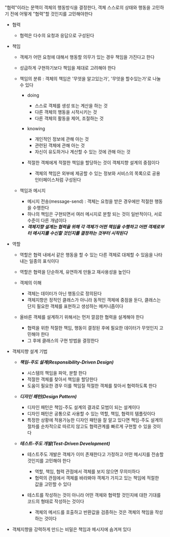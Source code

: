 "협력"이라는 문맥이 객체의 행동방식을 결정한다, 객체 스스로의 상태와 행동을 고민하기 전에 어떻게 "협력"할 것인지를 고민해야한다

- 협력
    - 협력은 다수의 요청과 응답으로 구성된다

- 책임
    - 객체가 어떤 요청에 대해서 행동할 의무가 있는 경우 책임을 가진다고 한다
    - 성급하게 구현하기보다 책임을 제대로 고려해야 한다

    - 책임의 분류 : 객체의 책임은 '무엇을 알고있는가', '무엇을 할수있는가'로 나눌 수 있다
        - doing 
            - 스스로 객체를 생성 또는 계산을 하는 것
            - 다른 객체의 행동을 시작시키는 것
            - 다른 객체의 활동을 제어, 조절하는 것
        
        - knowing
            - 개인적인 정보에 관해 아는 것
            - 관련된 객체에 관해 아는 것
            - 자신이 유도하거나 계산할 수 있는 것에 관해 아는 것

        - 적절한 객체에게 적절한 책임을 할당하는 것이 객체지향 설계의 중점이다
            - 객체의 책임은 외부에 제공할 수 있는 정보와 서비스의 목록으로 공용 인터페이스처럼 구성된다

    - 책임과 메시지
        - 메시지 전송(message-send) : 객체는 요청을 받은 경우에만 적절한 행동을 수행한다
        - 하나의 책임은 구현되면서 여러 메시지로 분할 되는 것이 일반적이다, 서로 수준이 다른 개념이다
        - ***객체지향 설계는 협력을 위해 각 객체가 어떤 책임을 수행하고 어떤 객체로부터 메시지를 수신할 것인지를 결정하는 것부터 시작된다***
    
- 역할
    - 역할은 협력 내에서 같은 행동을 할 수 있는 다른 객체로 대체할 수 있음을 나타내는 일종의 표식이다
    - 역할은 협력을 단순하게, 유연하게 만들고 재사용성을 높인다

    - 객체의 이해
        - 객체는 데이터가 아닌 행동으로 정의된다
        - 객체지향은 정적인 클래스가 아니라 동적인 객체에 중점을 둔다, 클래스는 단지 필요한 객체를 표현하고 생성하는 메커니즘이다

    - 올바른 객체를 설계하기 위해서는 먼저 깔끔한 협력을 설계해야 한다
        - 협력을 위한 적절한 책임, 행동이 결정된 후에 필요한 데이터가 무엇인지 고민해야 한다
        - 그 후에 클래스의 구현 방법을 결정한다
    
- 객체지향 설계 기법
    - ***책임-주도 설계(Responsibility-Driven Design)***
        - 시스템의 책임을 파악, 분할 한다
        - 적절한 객체를 찾아서 책임을 할당한다
        - 도움이 필요한 경우 이를 책임질 적절한 객체를 찾아서 협력하도록 한다
        
    - ***디자인 패턴(Design Pattern)***
        - 디자인 패턴은 책임-주도 설계의 결과로 모범이 되는 설계이다
        - 디자인 패턴은 공통으로 사용할 수 있는 역할, 책임, 협력의 템플릿이다
        - 특정한 상황에 적용가능한 디자인 패턴을 잘 알고 있다면 책임-주도 설계의 절차를 순차적으로 따르지 않고도 협력관계를 빠르게 구현할 수 있을 것이다
    - ***테스트-주도 개발(Test-Driven Development)***
        - 테스트주도 개발은 객체가 이미 존재한다고 가정하고 어떤 메시지를 전송할 것인지를 고민해야 한다
            - 역할, 책임, 협력 관점에서 객체를 보지 않으면 무의미하다
            - 협력의 관점에서 객체를 바라봐야 객체가 가지고 있는 책임에 적절한 값을 고민할 수 있다

        - 테스트를 작성하는 것이 아니라 어떤 객체와 협력할 것인지에 대한 기대를 코드의 형태로 작성하는 것이다
            - 객체의 메서드를 호출하고 반환값을 검증하는 것은 객체의 책임을 작성하는 것이다

- 객체지향을 강력하게 만드는 비밀은 책임과 메시지에 숨겨져 있다
    